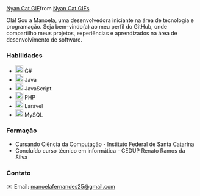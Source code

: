 <!--
**manoela-fs/manoela-fs** is a ✨ _special_ ✨ repository because its `README.md` (this file) appears on your GitHub profile.
!-->
<div class="tenor-gif-embed" data-postid="24946423" data-share-method="host" data-aspect-ratio="1.77778" data-width="100%"><a href="https://tenor.com/view/nyan-cat-gif-24946423">Nyan Cat GIF</a>from <a href="https://tenor.com/search/nyan+cat-gifs">Nyan Cat GIFs</a></div> <script type="text/javascript" async src="https://tenor.com/embed.js"></script>

 Olá! Sou a Manoela, uma desenvolvedora iniciante na área de tecnologia e programação. Seja bem-vindo(a) ao meu perfil do GitHub, onde compartilho meus projetos, experiências e aprendizados na área de desenvolvimento de software.

### Habilidades
<ul>
  <li><img src="https://cdn.jsdelivr.net/gh/devicons/devicon/icons/csharp/csharp-original.svg" width="20" height="20"/>  C#</li>
  <li><img src="https://cdn.jsdelivr.net/gh/devicons/devicon/icons/java/java-original.svg" width="20" height="20" /> Java</li>
  <li><img src="https://cdn.jsdelivr.net/gh/devicons/devicon/icons/javascript/javascript-original.svg" width="20" height="20"/>  JavaScript</li>
  <li><img src="https://cdn.jsdelivr.net/gh/devicons/devicon/icons/php/php-original.svg" width="20" height="20"/> PHP</li>
  <li><img src="https://cdn.jsdelivr.net/gh/devicons/devicon/icons/laravel/laravel-plain.svg" width="20" height="20"/>  Laravel</li>
  <li><img src="https://cdn.jsdelivr.net/gh/devicons/devicon/icons/mysql/mysql-original-wordmark.svg" width="20" height="20"/>  MySQL</li>
</ul>

### Formação
<ul>
  <li>Cursando Ciência da Computação - Instituto Federal de Santa Catarina</li>
  <li>Concluído curso técnico em informática - CEDUP Renato Ramos da Silva</li>
</ul>

### Contato

✉️ Email: manoelafernandes25@gmail.com

<script type="text/javascript" async src="https://tenor.com/embed.js"></script>

